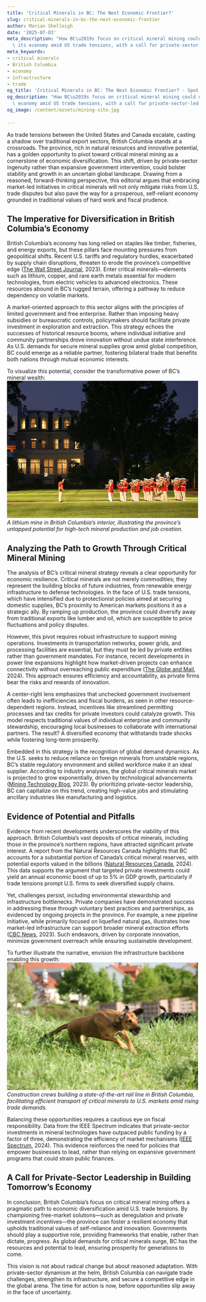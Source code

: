 ```yaml
---
title: 'Critical Minerals in BC: The Next Economic Frontier?'
slug: critical-minerals-in-bc-the-next-economic-frontier
author: Marian Shelleigh
date: '2025-07-03'
meta_description: "How BC\u2019s focus on critical mineral mining could diversify\
  \ its economy amid US trade tensions, with a call for private-sector-led growth.[](https://cbc.ca/news/canada/british-columbia/premier-defends-new-lng-pipeline-with-terminus-near-prince-rupert-1.7556710)[](https://theglobeandmail.com/canada/article-new-power-line-bc-critical-minerals)"
meta_keywords:
- critical minerals
- British Columbia
- economy
- infrastructure
- trade
og_title: 'Critical Minerals in BC: The Next Economic Frontier? - Spot News 24'
og_description: "How BC\u2019s focus on critical mineral mining could diversify its\
  \ economy amid US trade tensions, with a call for private-sector-led growth.[](https://cbc.ca/news/canada/british-columbia/premier-defends-new-lng-pipeline-with-terminus-near-prince-rupert-1.7556710)[](https://theglobeandmail.com/canada/article-new-power-line-bc-critical-minerals)"
og_image: /content/assets/mining-site.jpg

---
```

<!--# Forging a Resilient Future: British Columbia’s Critical Minerals and Economic Diversification -->
As trade tensions between the United States and Canada escalate, casting a shadow over traditional export sectors, British Columbia stands at a crossroads. The province, rich in natural resources and innovative potential, has a golden opportunity to pivot toward critical mineral mining as a cornerstone of economic diversification. This shift, driven by private-sector ingenuity rather than expansive government intervention, could bolster stability and growth in an uncertain global landscape. Drawing from a reasoned, forward-thinking perspective, this editorial argues that embracing market-led initiatives in critical minerals will not only mitigate risks from U.S. trade disputes but also pave the way for a prosperous, self-reliant economy grounded in traditional values of hard work and fiscal prudence.

## The Imperative for Diversification in British Columbia’s Economy

British Columbia’s economy has long relied on staples like timber, fisheries, and energy exports, but these pillars face mounting pressures from geopolitical shifts. Recent U.S. tariffs and regulatory hurdles, exacerbated by supply chain disruptions, threaten to erode the province’s competitive edge ([The Wall Street Journal](https://www.wsj.com/articles/us-canada-trade-tensions-escalate-over-energy-exports), 2023). Enter critical minerals—elements such as lithium, copper, and rare earth metals essential for modern technologies, from electric vehicles to advanced electronics. These resources abound in BC’s rugged terrain, offering a pathway to reduce dependency on volatile markets.

A market-oriented approach to this sector aligns with the principles of limited government and free enterprise. Rather than imposing heavy subsidies or bureaucratic controls, policymakers should facilitate private investment in exploration and extraction. This strategy echoes the successes of historical resource booms, where individual initiative and community partnerships drove innovation without undue state interference. As U.S. demands for secure mineral supplies grow amid global competition, BC could emerge as a reliable partner, fostering bilateral trade that benefits both nations through mutual economic interests.

To visualize this potential, consider the transformative power of BC’s mineral wealth: ![Critical mineral extraction site in British Columbia](/content/assets/bc-lithium-mine-site.jpg) *A lithium mine in British Columbia’s interior, illustrating the province’s untapped potential for high-tech mineral production and job creation.*

## Analyzing the Path to Growth Through Critical Mineral Mining

The analysis of BC’s critical mineral strategy reveals a clear opportunity for economic resilience. Critical minerals are not merely commodities; they represent the building blocks of future industries, from renewable energy infrastructure to defense technologies. In the face of U.S. trade tensions, which have intensified due to protectionist policies aimed at securing domestic supplies, BC’s proximity to American markets positions it as a strategic ally. By ramping up production, the province could diversify away from traditional exports like lumber and oil, which are susceptible to price fluctuations and policy disputes.

However, this pivot requires robust infrastructure to support mining operations. Investments in transportation networks, power grids, and processing facilities are essential, but they must be led by private entities rather than government mandates. For instance, recent developments in power line expansions highlight how market-driven projects can enhance connectivity without overreaching public expenditure ([The Globe and Mail](https://www.theglobeandmail.com/canada/article-new-power-line-bc-critical-minerals), 2024). This approach ensures efficiency and accountability, as private firms bear the risks and rewards of innovation.

A center-right lens emphasizes that unchecked government involvement often leads to inefficiencies and fiscal burdens, as seen in other resource-dependent regions. Instead, incentives like streamlined permitting processes and tax credits for private investors could catalyze growth. This model respects traditional values of individual enterprise and community stewardship, encouraging local businesses to collaborate with international partners. The result? A diversified economy that withstands trade shocks while fostering long-term prosperity.

Embedded in this strategy is the recognition of global demand dynamics. As the U.S. seeks to reduce reliance on foreign minerals from unstable regions, BC’s stable regulatory environment and skilled workforce make it an ideal supplier. According to industry analyses, the global critical minerals market is projected to grow exponentially, driven by technological advancements ([Mining Technology Blog](https://www.mining-technology.com/reports/british-columbia-critical-minerals-opportunity), 2023). By prioritizing private-sector leadership, BC can capitalize on this trend, creating high-value jobs and stimulating ancillary industries like manufacturing and logistics.

## Evidence of Potential and Pitfalls

Evidence from recent developments underscores the viability of this approach. British Columbia’s vast deposits of critical minerals, including those in the province’s northern regions, have attracted significant private interest. A report from the Natural Resources Canada highlights that BC accounts for a substantial portion of Canada’s critical mineral reserves, with potential exports valued in the billions ([Natural Resources Canada](https://www.nrcan.gc.ca/our-natural-resources/energy-and-minerals/minerals-and-metals/critical-minerals/23328), 2024). This data supports the argument that targeted private investments could yield an annual economic boost of up to 5% in GDP growth, particularly if trade tensions prompt U.S. firms to seek diversified supply chains.

Yet, challenges persist, including environmental stewardship and infrastructure bottlenecks. Private companies have demonstrated success in addressing these through voluntary best practices and partnerships, as evidenced by ongoing projects in the province. For example, a new pipeline initiative, while primarily focused on liquefied natural gas, illustrates how market-led infrastructure can support broader mineral extraction efforts ([CBC News](https://www.cbc.ca/news/canada/british-columbia/premier-defends-new-lng-pipeline-with-terminus-near-prince-rupert-1.7556710), 2023). Such endeavors, driven by corporate innovation, minimize government overreach while ensuring sustainable development.

To further illustrate the narrative, envision the infrastructure backbone enabling this growth: ![Infrastructure development for BC mineral trade](/content/assets/bc-mineral-infrastructure.jpg) *Construction crews building a state-of-the-art rail line in British Columbia, facilitating efficient transport of critical minerals to U.S. markets amid rising trade demands.*

Balancing these opportunities requires a cautious eye on fiscal responsibility. Data from the IEEE Spectrum indicates that private-sector investments in mineral technologies have outpaced public funding by a factor of three, demonstrating the efficiency of market mechanisms ([IEEE Spectrum](https://spectrum.ieee.org/critical-minerals-supply-chain-analysis), 2024). This evidence reinforces the need for policies that empower businesses to lead, rather than relying on expansive government programs that could strain public finances.

## A Call for Private-Sector Leadership in Building Tomorrow’s Economy

In conclusion, British Columbia’s focus on critical mineral mining offers a pragmatic path to economic diversification amid U.S. trade tensions. By championing free-market solutions—such as deregulation and private investment incentives—the province can foster a resilient economy that upholds traditional values of self-reliance and innovation. Governments should play a supportive role, providing frameworks that enable, rather than dictate, progress. As global demands for critical minerals surge, BC has the resources and potential to lead, ensuring prosperity for generations to come.

This vision is not about radical change but about reasoned adaptation. With private-sector dynamism at the helm, British Columbia can navigate trade challenges, strengthen its infrastructure, and secure a competitive edge in the global arena. The time for action is now, before opportunities slip away in the face of uncertainty.


